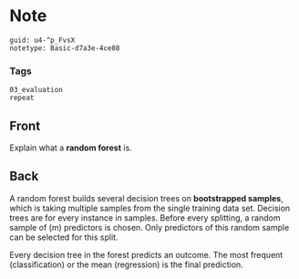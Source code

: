 # Note
```
guid: u4-^p_FvsX
notetype: Basic-d7a3e-4ce08
```

### Tags
```
03_evaluation
repeat
```

## Front
Explain what a <b>random forest</b> is.

## Back
A random forest builds several decision trees on <b>bootstrapped
samples</b>, which is taking multiple samples from the single
training data set. Decision trees are for every instance in
samples. Before every splitting, a random sample of \(m\)
predictors is chosen. Only predictors of this random sample can be
selected for this split.
<div>
  Every decision tree in the forest predicts an outcome. The most
  frequent (classification) or the mean (regression) is the final
  prediction.
</div>
